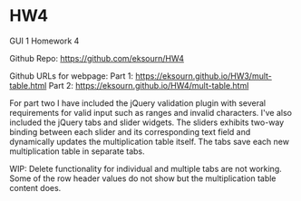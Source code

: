 # HW4
 GUI 1 Homework 4

 Github Repo: https://github.com/eksourn/HW4
 
 Github URLs for webpage: Part 1: https://eksourn.github.io/HW3/mult-table.html
 Part 2: https://eksourn.github.io/HW4/mult-table.html
                          
For part two I have included the jQuery validation plugin with several requirements for valid input such as ranges and invalid characters. I've also included the jQuery tabs and slider widgets. The sliders exhibits two-way binding between each slider and its corresponding text field and dynamically updates the multiplication table itself. The tabs save each new multiplication table in separate tabs.

WIP: Delete functionality for individual and multiple tabs are not working. Some of the row header values do not show but the multiplication table content does.
